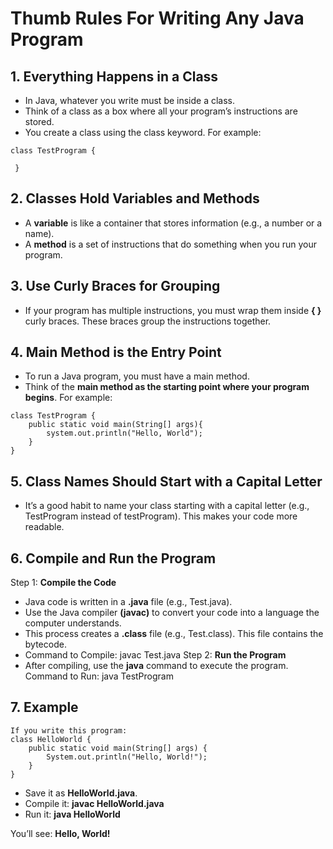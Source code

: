 # Thumb Rules For Writing Any Java Program

## 1. Everything Happens in a Class
- In Java, whatever you write must be inside a class.
- Think of a class as a box where all your program’s instructions are stored.
- You create a class using the class keyword. For example:
```
class TestProgram {

 }
```
## 2. Classes Hold Variables and Methods
- A **variable** is like a container that stores information (e.g., a number or a name).
- A **method** is a set of instructions that do something when you run your program.

## 3. Use Curly Braces for Grouping
- If your program has multiple instructions, you must wrap them inside **{ }** curly braces. These braces group the instructions together.

## 4. Main Method is the Entry Point
- To run a Java program, you must have a main method.
- Think of the **main method as the starting point where your program begins**. For example:
```
class TestProgram {
    public static void main(String[] args){
        system.out.println("Hello, World");
    }
}
```
## 5. Class Names Should Start with a Capital Letter
- It’s a good habit to name your class starting with a capital letter (e.g., TestProgram instead of testProgram). This makes your code more readable.

## 6. Compile and Run the Program
Step 1: **Compile the Code**
- Java code is written in a **.java** file (e.g., Test.java).
- Use the Java compiler **(javac)** to convert your code into a language the computer understands.
- This process creates a **.class** file (e.g., Test.class). This file contains the bytecode.
- Command to Compile: javac Test.java
Step 2: **Run the Program**
- After compiling, use the **java** command to execute the program.
Command to Run: java TestProgram

## 7. Example
```
If you write this program:
class HelloWorld {
    public static void main(String[] args) {
        System.out.println("Hello, World!");
    }
}
```
- Save it as **HelloWorld.java**.
- Compile it: **javac HelloWorld.java**
- Run it: **java HelloWorld**

You’ll see: **Hello, World!**
